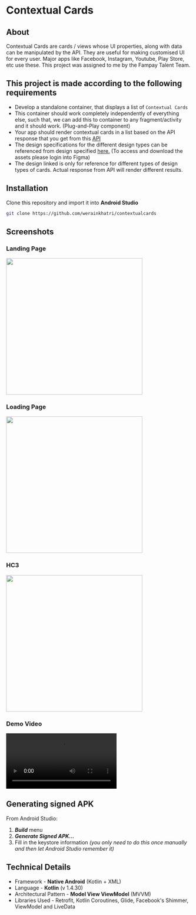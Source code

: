 # Contextual Cards

## About

Contextual Cards are cards / views whose UI properties, along with data can be manipulated by the API. They are useful for making customised UI for every user. Major apps like Facebook, Instagram, Youtube, Play Store, etc use these. This project was assigned to me by the Fampay Talent Team.

## This project is made according to the following requirements

- Develop a standalone container, that displays a list of `Contextual Cards`
- This container should work completely independently of everything else, such that, we can add this to container to any fragment/activity and it should work. (Plug-and-Play component)
- Your app should render contextual cards in a list based on the API response that you get from this [API](https://run.mocky.io/v3/fefcfbeb-5c12-4722-94ad-b8f92caad1ad)
- The design specifications for the different design types can be referenced from design specified [here.](https://www.figma.com/file/AvK2BRGwMTv4kQab5ymJ0K/AAL3-Android-assignment-Design-Specs) (To access and download the assets please login into Figma)
- The design linked is only for reference for different types of design types of cards. Actual response from API will render different results.

## Installation

Clone this repository and import it into **Android Studio**
```bash
git clone https://github.com/werainkhatri/contextualcards
```

## Screenshots

### Landing Page
<img src="screenshots/landing.jpg" width="370">

### Loading Page
<img src="screenshots/loading.jpg" width="370">

### HC3

<img src="screenshots/hc3.jpg" width="370">

### Demo Video
![Video](screenshots/demo.mp4)

## Generating signed APK

From Android Studio:
1. ***Build*** menu
2. ***Generate Signed APK...***
3. Fill in the keystore information *(you only need to do this once manually and then let Android Studio remember it)*

## Technical Details
- Framework - **Native Android** (Kotlin + XML)
- Language - **Kotlin** (v 1.4.30)
- Architectural Pattern - **Model View ViewModel** (MVVM)
- Libraries Used - Retrofit, Kotlin Coroutines, Glide, Facebook's Shimmer, ViewModel and LiveData
